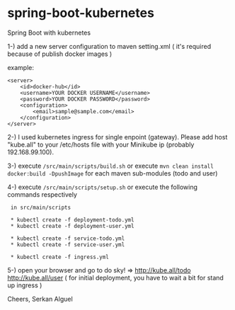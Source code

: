 # spring-boot-kubernetes
Spring Boot with kubernetes


1-) add a new server configuration to maven setting.xml ( it's required because of publish docker images )

example: 

```
<server>
	<id>docker-hub</id>
	<username>YOUR DOCKER USERNAME</username>
	<password>YOUR DOCKER PASSWORD</password>
	<configuration>
		<email>sample@sample.com</email>
	</configuration>
</server>
```



2-) I used kubernetes ingress for single enpoint (gateway). Please add host "kube.all" to your /etc/hosts file with your Minikube ip (probably 192.168.99.100).

3-) execute ```/src/main/scripts/build.sh``` or execute ```mvn clean install docker:build -DpushImage``` for each maven sub-modules (todo and user) 

4-)  execute ```/src/main/scripts/setup.sh``` or execute the following commands respectively

     in src/main/scripts

     * kubectl create -f deployment-todo.yml
     * kubectl create -f deployment-user.yml
     
     * kubectl create -f service-todo.yml
     * kubectl create -f service-user.yml
     
     * kubectl create -f ingress.yml
     
     
 5-) open your browser and go to do sky! => http://kube.all/todo  http://kube.all/user ( for initial deployment, you have to wait a bit for stand up ingress )
 
 
 Cheers,
 Serkan Alguel
